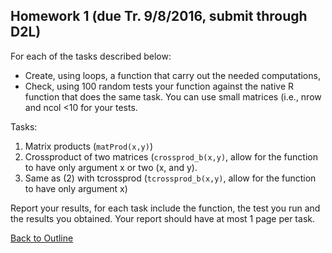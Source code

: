 
## Homework 1 (due Tr. 9/8/2016, submit through D2L)

For each of the tasks described below:
   - Create, using loops, a function that carry out the needed computations,
   - Check, using 100 random tests your function against the native R function that does the same task. You can use small matrices (i.e., nrow and ncol <10 for your tests. 
 
Tasks:
   1. Matrix products (`matProd(x,y)`)
   2. Crossproduct of two matrices (`crossprod_b(x,y)`, allow for the function to have only argument x or two (x, and y).
   3. Same as (2) with tcrossprod (`tcrossprod_b(x,y)`, allow for the function to have only argument x)
	
Report your results, for each task include the function, the test you run and the results you obtained. Your report should have at most 1 page per task.


[Back to Outline](https://github.com/gdlc/EPI853B/#Outline)
